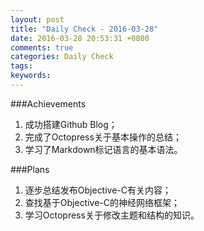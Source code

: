 ```yaml
---
layout: post
title: "Daily Check - 2016-03-28"
date: 2016-03-28 20:53:31 +0800
comments: true
categories: Daily Check
tags: 
keywords: 
---
```


###Achievements  
1. 成功搭建Github Blog；  
2. 完成了Octopress关于基本操作的总结；
3. 学习了Markdown标记语言的基本语法。

###Plans
1. 逐步总结发布Objective-C有关内容；
2. 查找基于Objective-C的神经网络框架；
3. 学习Octopress关于修改主题和结构的知识。